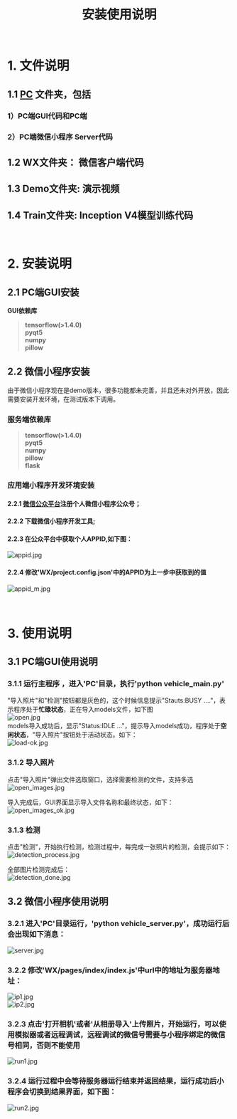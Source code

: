 # <center>安装使用说明<center>
&nbsp;

# 1. 文件说明
## 1.1 [PC](./PC) 文件夹，包括
### 1）PC端GUI代码和PC端
### 2）PC端微信小程序 Server代码
  
## 1.2 WX文件夹： 微信客户端代码  
## 1.3 Demo文件夹: 演示视频
## 1.4 Train文件夹: Inception V4模型训练代码
&nbsp;

# 2. 安装说明
## 2.1 PC端GUI安装
__GUI依赖库__  
 >__tensorflow(>1.4.0)  
 pyqt5  
 numpy  
 pillow__

## 2.2 微信小程序安装 
由于微信小程序现在是demo版本，很多功能都未完善，并且还未对外开放，因此需要安装开发环境，在测试版本下调用。
### __服务端依赖库__  
 >__tensorflow(>1.4.0)  
 pyqt5  
 numpy  
 pillow  
 flask__  

### __应用端小程序开发环境安装__  
#### 2.2.1 [微信公众平台](https://mp.weixin.qq.com/)注册个人微信小程序公众号；  
#### 2.2.2 下载微信小程序开发工具;  
#### 2.2.3 在公众平台中获取个人APPID,如下图：  
![appid.jpg](./g3doc/images/appid.jpg)

#### 2.2.4 修改'WX/project.config.json'中的APPID为上一步中获取到的值  
![appid_m.jpg](./g3doc/images/appid_m.jpg)  

&nbsp;
# 3. 使用说明
## 3.1 PC端GUI使用说明
### 3.1.1 运行主程序 ，进入'PC'目录，执行'python vehicle_main.py'
"导入照片"和"检测"按钮都是灰色的，这个时候信息提示"Stauts:BUSY ...."，表示程序处于**忙碌状态**，正在导入models文件，如下图     
![open.jpg](./g3doc/images/open.jpg)  
models导入成功后，显示"Status:IDLE ..."，提示导入models成功，程序处于**空闲状态**，"导入照片"按钮处于活动状态。如下：  
![load-ok.jpg](./g3doc/images/load-ok.jpg) 

### 3.1.2 导入照片  
点击"导入照片"弹出文件选取窗口，选择需要检测的文件，支持多选  
![open_images.jpg](./g3doc/images/open_images.jpg)  

导入完成后，GUI界面显示导入文件名称和最终状态，如下：
![open_images_ok.jpg](./g3doc/images/open_images_ok.jpg)  


### 3.1.3 检测  
点击"检测"，开始执行检测，检测过程中，每完成一张照片的检测，会提示如下：  
![detection_process.jpg](./g3doc/images/detection_process.jpg)  

全部图片检测完成后：  
![detection_done.jpg](./g3doc/images/detection_done.jpg)  


## 3.2 微信小程序使用说明
### 3.2.1 进入'PC'目录运行，__'python vehicle_server.py'__，成功运行后会出现如下消息：  
![server.jpg](./g3doc/images/server.jpg)  

### 3.2.2 修改'WX/pages/index/index.js'中url中的地址为服务器地址：  
![ip1.jpg](./g3doc/images/ip1.jpg)  
![ip2.jpg](./g3doc/images/ip2.jpg)    

### 3.2.3 点击'打开相机'或者'从相册导入'上传照片，开始运行，可以使用模拟器或者远程调试，远程调试的微信号需要与小程序绑定的微信号相同，否则不能使用  
![run1.jpg](./g3doc/images/run1.jpg)  

### 3.2.4 运行过程中会等待服务器运行结束并返回结果，运行成功后小程序会切换到结果界面，如下图：  
![run2.jpg](./g3doc/images/run2.jpg)  
